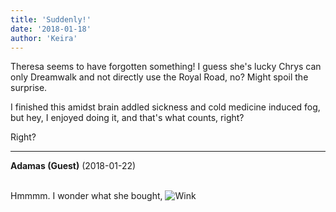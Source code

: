 ```yaml
---
title: 'Suddenly!'
date: '2018-01-18'
author: 'Keira'
---
```


<p>Theresa seems to have forgotten something! I guess she's lucky Chrys can only Dreamwalk and not directly use the Royal Road, no? Might spoil the surprise.</p><p>I finished this amidst brain addled sickness and cold medicine induced fog, but hey, I enjoyed doing it, and that's what counts, right?</p><p>Right?</p>

---
**Adamas (Guest)** (2018-01-22)

<br> Hmmmm. I wonder what she bought, <img src="/smilies/wink1.gif" alt="Wink" border="0"><br>

